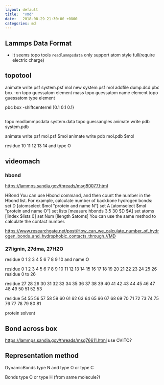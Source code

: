 ```yaml
---
layout: default
title:  "vmd"
date:   2018-08-29 21:30:00 +0800
categories: md
---
```


## Lammps Data Format
- It seems topo tools `readlammpsdata` only support atom style full(require electric charge) 


## topotool
animate write psf system.psf
mol new system.psf
mol addfile dump.dcd
pbc box -on
topo guessatom element mass
topo guessatom name element
topo guessatom type element

pbc box -shiftcenterrel {0.1 0.1 0.1}

##
topo readlammpsdata system.data
topo guessangles
animate write pdb system.pdb

animate write psf mol.psf $mol
animate write pdb mol.pdb $mol


residue 10 11 12 13 14 and type O

## videomach

### hbond
https://lammps.sandia.gov/threads/msg80077.html

HBond 
You can use Hbond command, and then count the number in the Hbond list.
For example, calculate number of backbone hydrogen bonds:
set D [atomselect $mol "protein and name N"]
set A [atomselect $mol "protein and name O"]
set lists [measure hbonds 3.5 30 $D $A]
set atoms [lindex $lists 0]
set Num [llength $atoms]
You can use the same method to calculate the contact number.

https://www.researchgate.net/post/How_can_we_calculate_number_of_hydrogen_bonds_and_hydrophobic_contacts_through_VMD

### 27lignin, 27dma, 27H2O
residue 0 1 2 3 4 5 6 7 8 9 10 and name O

residue 0 1 2 3 4 5 6 7 8 9 10 11 12 13 14 15 16 17 18 19 20 21 22 23 24 25 26
residue 0 to 26

residue 27 28 29 30 31 32 33 34 35 36 37 38 39 40 41 42 43 44 45 46 47 48 49 50 51 52 53

residue 54 55 56 57 58 59 60 61 62 63 64 65 66 67 68 69 70 71 72 73 74 75 76 77 78 79 80 81

protein
solvent

## Bond across box
https://lammps.sandia.gov/threads/msg76611.html
use OVITO?

## Representation method
DynamicBonds
type N and type O or type C

Bonds
type O or type H (from same molecule?)

